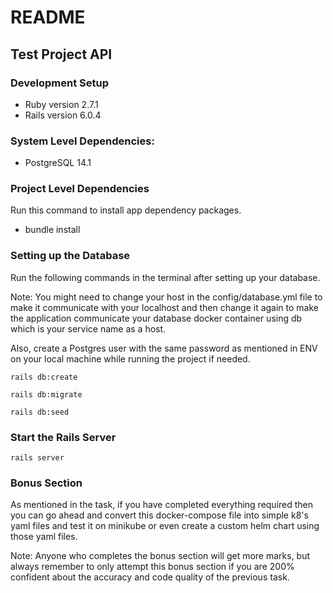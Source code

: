 # README
## Test Project API

### Development Setup
- Ruby version 2.7.1
- Rails version 6.0.4
### System Level Dependencies:
- PostgreSQL 14.1
### Project Level Dependencies

Run this command to install app dependency packages.

- bundle install
### Setting up the Database

Run the following commands in the terminal after setting up your database.

Note: You might need to change your host in the config/database.yml file to make it communicate with your localhost and then change it again to make the application communicate your database docker container using db which is your service name as a host.

Also, create a Postgres user with the same password as mentioned in ENV on your local machine while running the project if needed.

```
rails db:create
```
```
rails db:migrate
```
```
rails db:seed
```
### Start the Rails Server
```
rails server
```
### Bonus Section

As mentioned in the task, if you have completed everything required then you can go ahead and convert this docker-compose file into simple k8's yaml files and test it on minikube or even create a custom helm chart using those yaml files.

Note: Anyone who completes the bonus section will get more marks, but always remember to only attempt this bonus section if you are 200% confident about the accuracy and code quality of the previous task.
